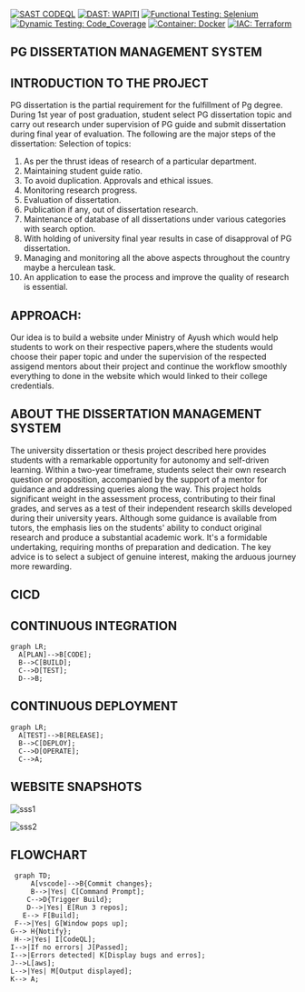 [![SAST CODEQL](https://img.shields.io/badge/SAST-CODEQL-voilet.svg)](https://github.com/github/codeql)
[![DAST: WAPITI](https://img.shields.io/badge/DAST-WAPITI-indigo.svg)](https://github.com/wapiti-scanner/wapiti)
[![Functional Testing: Selenium](https://img.shields.io/badge/:Functional_Testing-Selenium-blue.svg)](https://github.com/SeleniumHQ/selenium)
[![Dynamic Testing: Code_Coverage](https://img.shields.io/badge/:Dynamic_Testing-Code_Coverage-green.svg)](https://github.com/marketplace/codecov)
[![Container: Docker](https://img.shields.io/badge/:Container-Docker-yellow.svg)](https://github.com/docker/getting-started)
[![IAC: Terraform](https://img.shields.io/badge/:IAC-Terraform-orange.svg)](https://github.com/hashicorp/terraform)
## PG DISSERTATION MANAGEMENT SYSTEM 

  ## INTRODUCTION TO THE PROJECT
 
  PG dissertation is the partial requirement for the fulfillment of Pg degree. During 1st year of post graduation, student select PG dissertation topic and carry out research under supervision of PG guide and     submit dissertation during final year of evaluation. The following are the major steps of the dissertation: Selection of topics: 
  1. As per the thrust ideas of research of a particular department.
  2. Maintaining student guide ratio.
  3. To avoid duplication. Approvals and ethical issues.
  4. Monitoring research progress.
  5. Evaluation of dissertation.
  6. Publication if any, out of dissertation research.
  7. Maintenance of database of all dissertations under various categories with search option.
  8. With holding of university final year results in case of disapproval of PG dissertation.
  9. Managing and monitoring all the above aspects throughout the country maybe a herculean task.
  10. An application to ease the process and improve the quality of research is essential.
      
## APPROACH:

 Our idea is to build a website under Ministry of Ayush which would help students to work on their respective papers,where the students would choose their paper topic and under the supervision of  the respected assigend mentors about their project and continue the workflow smoothly everything to done in the website which would linked to their college credentials.

 
 ## ABOUT THE DISSERTATION MANAGEMENT SYSTEM
  The university dissertation or thesis project described here provides students with a remarkable opportunity for autonomy and self-driven learning. Within a two-year timeframe, students select their own research    question or proposition, accompanied by the support of a mentor for guidance and addressing queries along the way. This project holds significant weight in the assessment process, contributing to their final        grades, and serves as a test of their independent research skills developed during their university years. Although some guidance is available from tutors, the emphasis lies on the students' ability to conduct      original research and produce a substantial academic work. It's a formidable undertaking, requiring months of preparation and dedication. The key advice is to select a subject of genuine interest, making the        arduous journey more rewarding.


## CICD
  ## CONTINUOUS INTEGRATION
  ```mermaid
graph LR;
    A[PLAN]-->B[CODE];
    B-->C[BUILD];
    C-->D[TEST];
    D-->B;
```

  ## CONTINUOUS DEPLOYMENT
  ```mermaid
graph LR;
    A[TEST]-->B[RELEASE];
    B-->C[DEPLOY];
    C-->D[OPERATE];
    C-->A;
```

## WEBSITE SNAPSHOTS
![sss1](https://github.com/PD-NET/Devnew/assets/141448013/e21d57c1-6935-4fb2-85e8-1fcfe12df0a6)

![sss2](https://github.com/PD-NET/Devnew/assets/141448013/7effe361-b355-4113-a380-8b3d1b5f199b)

 ## FLOWCHART 

 ```mermaid
  graph TD;
      A[vscode]-->B{Commit changes};
      B-->|Yes| C[Command Prompt];
     C-->D{Trigger Build};
     D-->|Yes| E[Run 3 repos];
    E--> F[Build];
  F-->|Yes| G[Window pops up];
G--> H{Notify};
  H-->|Yes| I[CodeQL];
I-->|If no errors| J[Passed];
I-->|Errors detected| K[Display bugs and erros];
J-->L[aws];
L-->|Yes| M[Output displayed];
K--> A;
```

 
 
